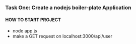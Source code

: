 ### Task One: Create a nodejs boiler-plate Application


#### HOW TO START PROJECT

  * node app.js
  * make a GET request on localhost:3000/api/user
